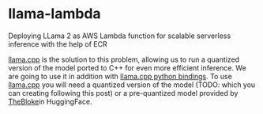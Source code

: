 # llama-lambda
Deploying LLama 2 as AWS Lambda function for scalable serverless inference with the help of ECR

[llama.cpp](https://github.com/ggerganov/llama.cpp) is the solution to this problem, allowing us to run a quantized version of the model ported to C++ for even more efficient inference. We are going to use it in addition with [llama.cpp python bindings](https://github.com/abetlen/llama-cpp-python).
To use [llama.cpp](https://huggingface.co/TheBloke) you will need a quantized version of the model (TODO: which you can creating following this post) or a pre-quantized model provided by [TheBloke](https://huggingface.co/TheBloke)in HuggingFace.
